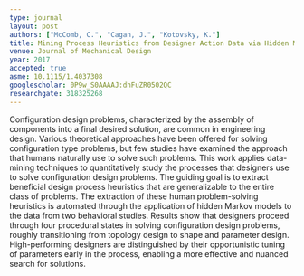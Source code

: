 ```yaml
---
type: journal
layout: post
authors: ["McComb, C.", "Cagan, J.", "Kotovsky, K."]
title: Mining Process Heuristics from Designer Action Data via Hidden Markov Models
venue: Journal of Mechanical Design
year: 2017
accepted: true
asme: 10.1115/1.4037308
googlescholar: 0P9w_S0AAAAJ:dhFuZR0502QC
researchgate: 318325268
---
```

Configuration design problems, characterized by the assembly of components into a final desired solution, are common in engineering design. Various theoretical approaches have been offered for solving configuration type problems, but few studies have examined the approach that humans naturally use to solve such problems. This work applies data-mining techniques to quantitatively study the processes that designers use to solve configuration design problems. The guiding goal is to extract beneficial design process heuristics that are generalizable to the entire class of problems. The extraction of these human problem-solving heuristics is automated through the application of hidden Markov models to the data from two behavioral studies. Results show that designers proceed through four procedural states in solving configuration design problems, roughly transitioning from topology design to shape and parameter design. High-performing designers are distinguished by their opportunistic tuning of parameters early in the process, enabling a more effective and nuanced search for solutions.

